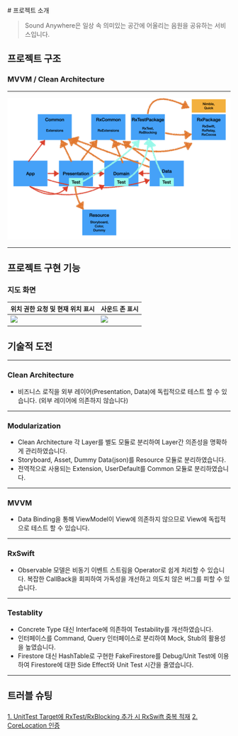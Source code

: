 # 프로젝트 소개
> Sound Anywhere은 일상 속 의미있는 공간에 어울리는 음원을 공유하는 서비스입니다.

## 프로젝트 구조
### **MVVM** / **Clean Architecture**
* * *
![](./ScreenShots/001.jpeg)
* * *


## 프로젝트 구현 기능
### 지도 화면

| 위치 권한 요청 및 현재 위치 표시    | 사운드 존 표시                  | 
| --------------------------- | --------------------------- | 
| ![](./ScreenShots/001.gif)  | ![](./ScreenShots/002.gif)  | 

## 기술적 도전

---

### Clean Architecture
- 비즈니스 로직을 외부 레이어(Presentation, Data)에 독립적으로 테스트 할 수 있습니다. (외부 레이어에 의존하지 않습니다)

---

### Modularization
- Clean Architecture 각 Layer를 별도 모듈로 분리하여 Layer간 의존성을 명확하게 관리하였습니다.
- Storyboard, Asset, Dummy Data(json)를 Resource 모듈로 분리하였습니다.
- 전역적으로 사용되는 Extension, UserDefault를 Common 모듈로 분리하였습니다.

---

### MVVM
- Data Binding을 통해 ViewModel이 View에 의존하지 않으므로 View에 독립적으로 테스트 할 수 있습니다.

---

### RxSwift
- Observable 모델은 비동기 이벤트 스트림을 Operator로 쉽게 처리할 수 있습니다. 복잡한 CallBack을 회피하여 가독성을 개선하고 의도치 않은 버그를 피할 수 있습니다.

---

### Testablity
- Concrete Type 대신 Interface에 의존하여 Testability를 개선하였습니다.
- 인터페이스를 Command, Query 인터페이스로 분리하여 Mock, Stub의 활용성을 높였습니다.
- Firestore 대신 HashTable로 구현한 FakeFirestore를 Debug/Unit Test에 이용하여 Firestore에 대한 Side Effect와 Unit Test 시간을 줄였습니다.

---

## 트러블 슈팅

### 
[1. UnitTest Target에 RxTest/RxBlocking 추가 시 RxSwift 중복 적재](./Trouble-Shooting/001.md)
[2. CoreLocation 인증](./Trouble-Shooting/002.md)
